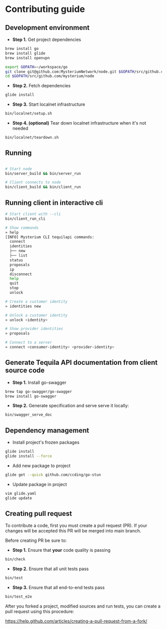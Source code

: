 # Contributing guide


## Development environment

* **Step 1.** Get project dependencies
```bash
brew install go
brew install glide
brew install openvpn

export GOPATH=~/workspace/go
git clone git@github.com:MysteriumNetwork/node.git $GOPATH/src/github.com/mysterium/node
cd $GOPATH/src/github.com/mysterium/node
```

* **Step 2.** Fetch dependencies
```bash
glide install
```

* **Step 3.** Start localnet infrastructure
```bash
bin/localnet/setup.sh
```

* **Step 4. (optional)** Tear down localnet infrastructure when it's not needed
```bash
bin/localnet/teardown.sh
```

## Running

```bash

# Start node
bin/server_build && bin/server_run

# Client connects to node
bin/client_build && bin/client_run
```

## Running client in interactive cli

```bash
# Start client with --cli
bin/client_run_cli

# Show commands
» help
[INFO] Mysterium CLI tequilapi commands:
  connect
  identities
  ├── new
  ├── list
  status
  proposals
  ip
  disconnect
  help
  quit
  stop
  unlock

# Create a customer identity
» identities new

# Unlock a customer identity
» unlock <identity>

# Show provider identities
» proposals

# Connect to a server
» connect <consumer-identity> <provider-identity>
```

## Generate Tequila API documentation from client source code

* **Step 1.** Install go-swagger
```bash
brew tap go-swagger/go-swagger
brew install go-swagger
```

* **Step 2.** Generate specification and serve serve it locally:
```bash
bin/swagger_serve_doc
```

## Dependency management

* Install project's frozen packages
```bash
glide install
glide install --force
```

* Add new package to project
```bash
glide get --quick github.com/ccding/go-stun
```

* Update package in project
```bash
vim glide.yaml
glide update
```

## Creating pull request

To contribute a code, first you must create a pull request (PR). If your changes will be accepted
this PR will be merged into main branch.

Before creating PR be sure to: 

* **Step 1.** Ensure that **your** code quality is passing

```bash
bin/check
```

* **Step 2.** Ensure that all unit tests pass

```bash
bin/test
```

* **Step 3.** Ensure that all end-to-end tests pass

```bash
bin/test_e2e
```

After you forked a project, modified sources and run tests, you can create a pull request using this procedure:
 
 https://help.github.com/articles/creating-a-pull-request-from-a-fork/
